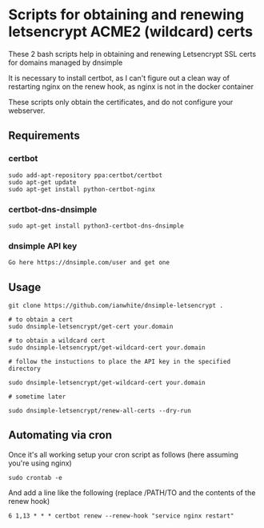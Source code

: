 # Scripts for obtaining and renewing letsencrypt ACME2 (wildcard) certs

These 2 bash scripts help in obtaining and renewing Letsencrypt SSL certs for domains managed by dnsimple

It is necessary to install certbot, as I can't figure out a clean way of restarting nginx on the renew hook, as nginx is not in the docker container

These scripts only obtain the certificates, and do not configure your webserver.

## Requirements

### certbot

    sudo add-apt-repository ppa:certbot/certbot
    sudo apt-get update
    sudo apt-get install python-certbot-nginx

### certbot-dns-dnsimple

    sudo apt-get install python3-certbot-dns-dnsimple

### dnsimple API key

    Go here https://dnsimple.com/user and get one

## Usage

    git clone https://github.com/ianwhite/dnsimple-letsencrypt .

    # to obtain a cert
    sudo dnsimple-letsencrypt/get-cert your.domain

    # to obtain a wildcard cert
    sudo dnsimple-letsencrypt/get-wildcard-cert your.domain

    # follow the instuctions to place the API key in the specified directory

    sudo dnsimple-letsencrypt/get-wildcard-cert your.domain

    # sometime later

    sudo dnsimple-letsencrypt/renew-all-certs --dry-run

## Automating via cron

Once it's all working setup your cron script as follows (here assuming you're using nginx)

    sudo crontab -e

And add a line like the following (replace /PATH/TO and the contents of the renew hook)

    6 1,13 * * * certbot renew --renew-hook "service nginx restart"

